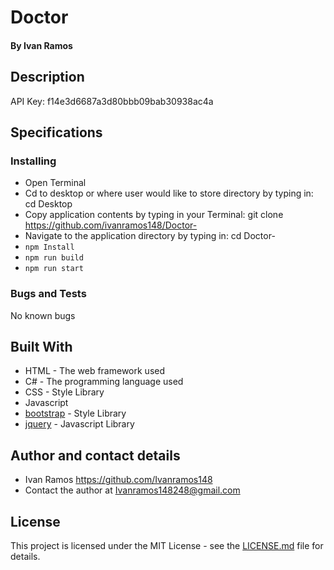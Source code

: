 # Doctor

#### By Ivan Ramos

## Description
API Key: f14e3d6687a3d80bbb09bab30938ac4a


## Specifications


### Installing

  * Open Terminal
  * Cd to desktop or where user would like to store directory by typing in: cd Desktop
  * Copy application contents by typing in your Terminal: git clone https://github.com/ivanramos148/Doctor-
  * Navigate to the application directory by typing in: cd Doctor-
  * `npm Install`
  * `npm run build`
  * `npm run start`

### Bugs and Tests

No known bugs

## Built With

* HTML - The web framework used
* C# - The programming language used
* CSS - Style Library
* Javascript
* [bootstrap](https://getbootstrap.com/docs/3.3/) - Style Library
* [jquery](https://jquery.com/download/) - Javascript Library


## Author and contact details

* Ivan Ramos https://github.com/Ivanramos148
* Contact the author at Ivanramos148248@gmail.com

## License

This project is licensed under the MIT License - see the [LICENSE.md](LICENSE.md) file for details.
